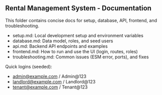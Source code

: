 ## Rental Management System - Documentation

This folder contains concise docs for setup, database, API, frontend, and troubleshooting.

- setup.md: Local development setup and environment variables
- database.md: Data model, roles, and seed users
- api.md: Backend API endpoints and examples
- frontend.md: How to run and use the UI (login, routes, roles)
- troubleshooting.md: Common issues (ESM error, ports), and fixes

Quick logins (seeded):
- admin@example.com / Admin@123
- landlord@example.com / Landlord@123
- tenant@example.com / Tenant@123


